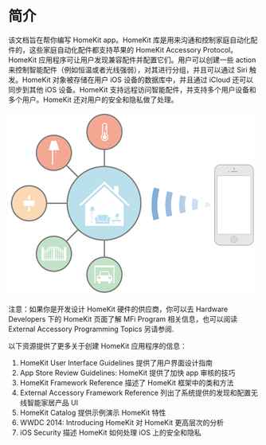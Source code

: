 # 简介

该文档旨在帮你编写 HomeKit app。HomeKit 库是用来沟通和控制家庭自动化配件的，这些家庭自动化配件都支持苹果的 HomeKit Accessory Protocol。HomeKit 应用程序可让用户发现兼容配件并配置它们。用户可以创建一些 action 来控制智能配件（例如恒温或者光线强弱），对其进行分组，并且可以通过 Siri 触发。HomeKit 对象被存储在用户 iOS 设备的数据库中，并且通过 iCloud 还可以同步到其他 iOS 设备。HomeKit 支持远程访问智能配件，并支持多个用户设备和多个用户。HomeKit 还对用户的安全和隐私做了处理。

![](images/1.png)

注意：如果你是开发设计 HomeKit 硬件的供应商，你可以去 Hardware Developers 下的 HomeKit 页面了解 MFi Program 相关信息，也可以阅读 External Accessory Programming Topics 另请参阅.

以下资源提供了更多关于创建 HomeKit 应用程序的信息：

1. HomeKit User Interface Guidelines 提供了用户界面设计指南
2. App Store Review Guidelines: HomeKit 提供了加快 app 审核的技巧
3. HomeKit Framework Reference 描述了 HomeKit 框架中的类和方法
4. External Accessory Framework Reference 列出了系统提供的发现和配置无线智能家居产品 UI
5. HomeKit Catalog 提供示例演示 HomeKit 特性
6. WWDC 2014: Introducing HomeKit 对 HomeKit 更高层次的分析
7. iOS Security 描述 HomeKit 如何处理 iOS 上的安全和隐私